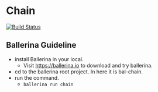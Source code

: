 # Chain
[![Build Status](https://travis-ci.com/shehand/Chain.svg?token=njZFqwG6YQaWfcVbpazT&branch=master)](https://travis-ci.com/shehand/Chain)

## Ballerina Guideline

- install Ballerina in your local.
    - Visit https://ballerina.io to download and try ballerina.
- cd to the ballerina root project. In here it is bal-chain.
- run the command.
    - `ballerina run chain`